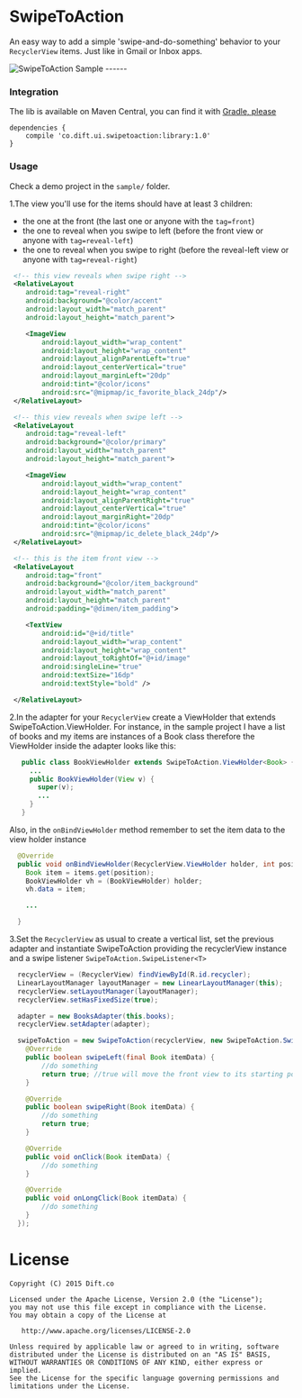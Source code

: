 SwipeToAction
================

An easy way to add a simple 'swipe-and-do-something' behavior to your `RecyclerView` items.
Just like in Gmail or Inbox apps.

![SwipeToAction Sample](https://raw.githubusercontent.com/diftco/SwipeToAction/master/screenshots/swipetoaction.gif) ------

### Integration
The lib is available on Maven Central, you can find it with [Gradle, please](http://gradleplease.appspot.com/#swipetoaction)

```
dependencies {
    compile 'co.dift.ui.swipetoaction:library:1.0'
}

```

### Usage

Check a demo project in the `sample/` folder.

1.The view you'll use for the items should have at least 3 children:
 - the one at the front (the last one or anyone with the `tag=front`)
 - the one to reveal when you swipe to left (before the front view or anyone with `tag=reveal-left`)
 - the one to reveal when you swipe to right (before the reveal-left view or anyone with `tag=reveal-right`)

```xml
 <!-- this view reveals when swipe right -->
 <RelativeLayout
    android:tag="reveal-right"
    android:background="@color/accent"
    android:layout_width="match_parent"
    android:layout_height="match_parent">

    <ImageView
        android:layout_width="wrap_content"
        android:layout_height="wrap_content"
        android:layout_alignParentLeft="true"
        android:layout_centerVertical="true"
        android:layout_marginLeft="20dp"
        android:tint="@color/icons"
        android:src="@mipmap/ic_favorite_black_24dp"/>
 </RelativeLayout>

 <!-- this view reveals when swipe left -->
 <RelativeLayout
    android:tag="reveal-left"
    android:background="@color/primary"
    android:layout_width="match_parent"
    android:layout_height="match_parent">

    <ImageView
        android:layout_width="wrap_content"
        android:layout_height="wrap_content"
        android:layout_alignParentRight="true"
        android:layout_centerVertical="true"
        android:layout_marginRight="20dp"
        android:tint="@color/icons"
        android:src="@mipmap/ic_delete_black_24dp"/>
 </RelativeLayout>

 <!-- this is the item front view -->
 <RelativeLayout
    android:tag="front"
    android:background="@color/item_background"
    android:layout_width="match_parent"
    android:layout_height="match_parent"
    android:padding="@dimen/item_padding">

    <TextView
        android:id="@+id/title"
        android:layout_width="wrap_content"
        android:layout_height="wrap_content"
        android:layout_toRightOf="@+id/image"
        android:singleLine="true"
        android:textSize="16dp"
        android:textStyle="bold" />

 </RelativeLayout>
```

2.In the adapter for your `RecyclerView` create a ViewHolder that extends SwipeToAction.ViewHolder<T>.
For instance, in the sample project I have a list of books and my items are instances of a Book class therefore the ViewHolder inside the adapter looks like this:

```java
   public class BookViewHolder extends SwipeToAction.ViewHolder<Book> {
     ...
     public BookViewHolder(View v) {
       super(v);
       ...
     }
   }
```
Also, in the `onBindViewHolder` method remember to set the item data to the view holder instance

```java
  @Override
  public void onBindViewHolder(RecyclerView.ViewHolder holder, int position) {
    Book item = items.get(position);
    BookViewHolder vh = (BookViewHolder) holder;
    vh.data = item;

    ...

  }
```

3.Set the `RecyclerView` as usual to create a vertical list, set the previous adapter and instantiate SwipeToAction
providing the recyclerView instance and a swipe listener `SwipeToAction.SwipeListener<T>`

```java
  recyclerView = (RecyclerView) findViewById(R.id.recycler);
  LinearLayoutManager layoutManager = new LinearLayoutManager(this);
  recyclerView.setLayoutManager(layoutManager);
  recyclerView.setHasFixedSize(true);

  adapter = new BooksAdapter(this.books);
  recyclerView.setAdapter(adapter);

  swipeToAction = new SwipeToAction(recyclerView, new SwipeToAction.SwipeListener<Book>() {
    @Override
    public boolean swipeLeft(final Book itemData) {
        //do something
        return true; //true will move the front view to its starting position
    }

    @Override
    public boolean swipeRight(Book itemData) {
        //do something
        return true;
    }

    @Override
    public void onClick(Book itemData) {
        //do something
    }

    @Override
    public void onLongClick(Book itemData) {
        //do something
    }
  });
```

# License

    Copyright (C) 2015 Dift.co

    Licensed under the Apache License, Version 2.0 (the "License");
    you may not use this file except in compliance with the License.
    You may obtain a copy of the License at

       http://www.apache.org/licenses/LICENSE-2.0

    Unless required by applicable law or agreed to in writing, software
    distributed under the License is distributed on an "AS IS" BASIS,
    WITHOUT WARRANTIES OR CONDITIONS OF ANY KIND, either express or implied.
    See the License for the specific language governing permissions and
    limitations under the License.
